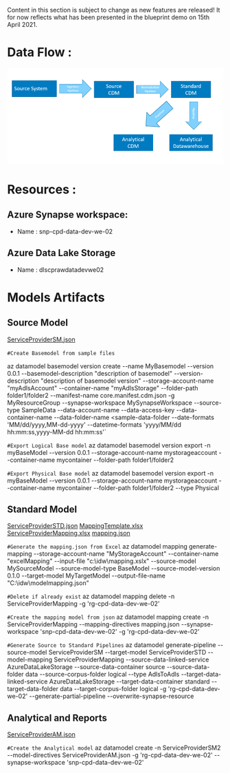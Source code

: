 Content in this section is subject to change as new features are released!
It for now reflects what has been presented in the blueprint demo on 15th April 2021.

# Data Flow :
![image.png](/.attachments/image-2cdf3089-d810-4069-876c-cd190d51ecfa.png)

# Resources : 
## Azure Synapse workspace: 
- Name : snp-cpd-data-dev-we-02

## Azure Data Lake Storage
- Name : dlscprawdatadevwe02

# Models Artifacts
## Source Model

[ServiceProviderSM.json](/.attachments/ServiceProviderSM-2bdaa2b7-3431-4c35-b36d-f8e4bc05811a.json)

`#Create Basemodel from sample files`

az datamodel basemodel version create
    --name MyBasemodel
    --version 0.0.1
    --basemodel-description "description of basemodel"
    --version-description "description of basemodel version"
    --storage-account-name "myAdlsAccount"
    --container-name "myAdlsStorage"
    --folder-path folder1/folder2
    --manifest-name core.manifest.cdm.json
    -g MyResourceGroup
    --synapse-workspace MySynapseWorkspace
    --source-type SampleData
    --data-account-name <sample-data-account-name>
    --data-access-key <sample-data-access-key>
    --data-container-name <sample-data-container>
    --data-folder-name <sample-data-folder
    --date-formats 'MM/dd/yyyy,MM-dd-yyyy' --datetime-formats 'yyyy/MM/dd hh:mm:ss,yyyy-MM-dd hh:mm:ss'`

`#Export Logical Base model`
az datamodel basemodel version export -n myBaseModel
                                      --version 0.0.1
                                      --storage-account-name mystorageaccount
                                      --container-name mycontainer
                                      --folder-path folder1/folder2

`#Export Physical Base model`
az datamodel basemodel version export -n myBaseModel
                                      --version 0.0.1
                                      --storage-account-name mystorageaccount
                                      --container-name mycontainer
                                      --folder-path folder1/folder2
                                      --type Physical

## Standard Model

[ServiceProviderSTD.json](/.attachments/ServiceProviderSTD-77c550af-1de8-4702-a3ad-c01387b6f722.json)
[MappingTemplate.xlsx](/.attachments/MappingTemplate-ed547eb0-6d67-4aff-8b59-4e38e31cd67d.xlsx)
[ServiceProviderMapping.xlsx](/.attachments/ServiceProviderMapping-0c7d1275-8e57-4abe-a09f-9049fe4cd091.xlsx)
[mapping.json](/.attachments/mapping-88101908-854c-4d84-b0de-61bdcaf1765e.json)

`#Generate the mapping.json from Excel`
az datamodel mapping generate-mapping
    --storage-account-name "MyStorageAccount"
    --container-name "excelMapping"
    --input-file "c:\idw\mapping.xslx"
    --source-model MySourceModel
    --source-model-type BaseModel
    --source-model-version 0.1.0
    --target-model MyTargetModel
    --output-file-name "C:\idw\modelmapping.json"

`#Delete if already exist`
az datamodel mapping delete -n ServiceProviderMapping -g 'rg-cpd-data-dev-we-02'

`#Create the mapping model from json`
az datamodel mapping create
    -n ServiceProviderMapping
    --mapping-directives mapping.json
    --synapse-workspace 'snp-cpd-data-dev-we-02'
    -g 'rg-cpd-data-dev-we-02'

`#Generate Source to Standard Pipelines`
az datamodel generate-pipeline
    --source-model ServiceProviderSM
    --target-model ServiceProviderSTD
    --model-mapping ServiceProviderMapping
    --source-data-linked-service AzureDataLakeStorage
    --source-data-container source --source-data-folder data
    --source-corpus-folder logical --type AdlsToAdls
    --target-data-linked-service AzureDataLakeStorage
    --target-data-container standard
    --target-data-folder data
    --target-corpus-folder logical
    -g 'rg-cpd-data-dev-we-02'
    --generate-partial-pipeline
    --overwrite-synapse-resource


## Analytical and Reports
[ServiceProviderAM.json](/.attachments/ServiceProviderAM-33281371-5ba6-422b-bb2f-e608f3be79e0.json)

`#Create the Analytical model`
az datamodel create
    -n ServiceProviderSM2
    --model-directives ServiceProviderAM.json
    -g 'rg-cpd-data-dev-we-02'
    --synapse-workspace 'snp-cpd-data-dev-we-02'